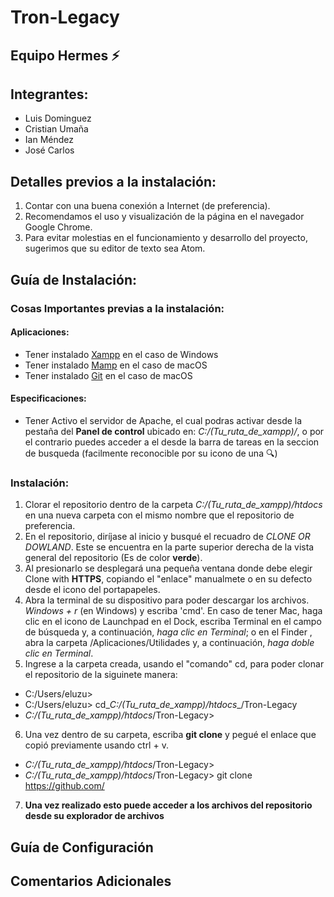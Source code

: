 # Tron-Legacy

## Equipo Hermes :zap:

## Integrantes:
* Luis Dominguez
* Cristian Umaña
* Ian Méndez
* José Carlos

## Detalles previos a la instalación: 
1. Contar con una buena conexión a Internet (de preferencia).
2. Recomendamos el uso y visualización de la página en el navegador Google Chrome.
3. Para evitar molestias en el funcionamiento y desarrollo del proyecto, sugerimos que su editor de texto sea Atom.

## Guía de Instalación:
### Cosas Importantes previas a la instalación:
#### Aplicaciones: 
* Tener instalado [Xampp](https://www.mamp.info/en/downloads/) en el caso de Windows
* Tener instalado [Mamp](https://www.apachefriends.org/es/index.html) en el caso de macOS
* Tener instalado [Git](https://git-scm.com/downloads) en el caso de macOS
#### Especificaciones:
* Tener Activo el servidor de Apache, el cual podras activar desde la pestaña del **Panel de control** ubicado en: _*C:/(Tu_ruta_de_xampp)/*_, o por el contrario puedes acceder a el desde la barra de tareas en la seccion de busqueda (facilmente reconocible por su icono de una :mag:)
### Instalación:
1. Clorar el repositorio dentro de la carpeta _*C:/(Tu_ruta_de_xampp)/htdocs*_ en una nueva carpeta con el mismo nombre que el repositorio de preferencia.
2. En el repositorio, diríjase al inicio y busqué el recuadro de _*CLONE OR DOWLAND*_. Este se encuentra en la parte superior derecha de la vista general del repositorio (Es de color **verde**).
3. Al presionarlo se desplegará una pequeña ventana donde debe elegir Clone with **HTTPS**, copiando el "enlace" manualmete o en su defecto desde el icono del portapapeles.
4. Abra la terminal de su dispositivo para poder descargar los archivos. _*Windows + r*_ (en Windows) y escriba 'cmd'. En caso de tener Mac, haga clic en el icono de Launchpad en el Dock, escriba Terminal en el campo de búsqueda y, a continuación, _*haga clic en Terminal*_; o en el Finder , abra la carpeta /Aplicaciones/Utilidades y, a continuación, _*haga doble clic en Terminal*_.
5. Ingrese a la carpeta creada, usando el "comando" cd, para poder clonar el repositorio de la siguinete manera:
* C:/Users/eluzu>
* C:/Users/eluzu> cd_*C:/(Tu_ruta_de_xampp)/htdocs*_/Tron-Legacy
* _*C:/(Tu_ruta_de_xampp)/htdocs*_/Tron-Legacy>
6. Una vez dentro de su carpeta, escriba **git clone** y pegué el enlace que copió previamente usando ctrl + v.
* _*C:/(Tu_ruta_de_xampp)/htdocs*_/Tron-Legacy>
* _*C:/(Tu_ruta_de_xampp)/htdocs*_/Tron-Legacy> git clone https://github.com/
7. **Una vez realizado esto puede acceder a los archivos del repositorio desde su explorador de archivos**
## Guía de Configuración
## Comentarios Adicionales
